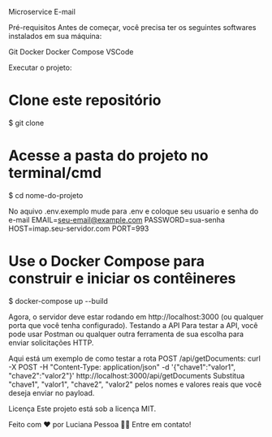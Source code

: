  Microservice E-mail
 
Pré-requisitos
Antes de começar, você precisa ter os seguintes softwares instalados em sua máquina:

Git
Docker
Docker Compose
VSCode

Executar o projeto:

# Clone este repositório
$ git clone <url-do-repositorio>

# Acesse a pasta do projeto no terminal/cmd
$ cd nome-do-projeto

No aquivo .env.exemplo mude para .env
e coloque seu usuario e senha do e-mail
EMAIL=seu-email@example.com
PASSWORD=sua-senha
HOST=imap.seu-servidor.com
PORT=993


# Use o Docker Compose para construir e iniciar os contêineres
$ docker-compose up --build

Agora, o servidor deve estar rodando em http://localhost:3000 (ou qualquer porta que você tenha configurado).
Testando a API
Para testar a API, você pode usar Postman ou qualquer outra ferramenta de sua escolha para enviar solicitações HTTP.

Aqui está um exemplo de como testar a rota POST /api/getDocuments:
curl -X POST -H "Content-Type: application/json" -d '{"chave1":"valor1", "chave2":"valor2"}' http://localhost:3000/api/getDocuments
Substitua "chave1", "valor1", "chave2", "valor2" pelos nomes e valores reais que você deseja enviar no payload.

Licença
Este projeto está sob a licença MIT.

Feito com ❤️ por Luciana Pessoa 👋🏽 Entre em contato!

